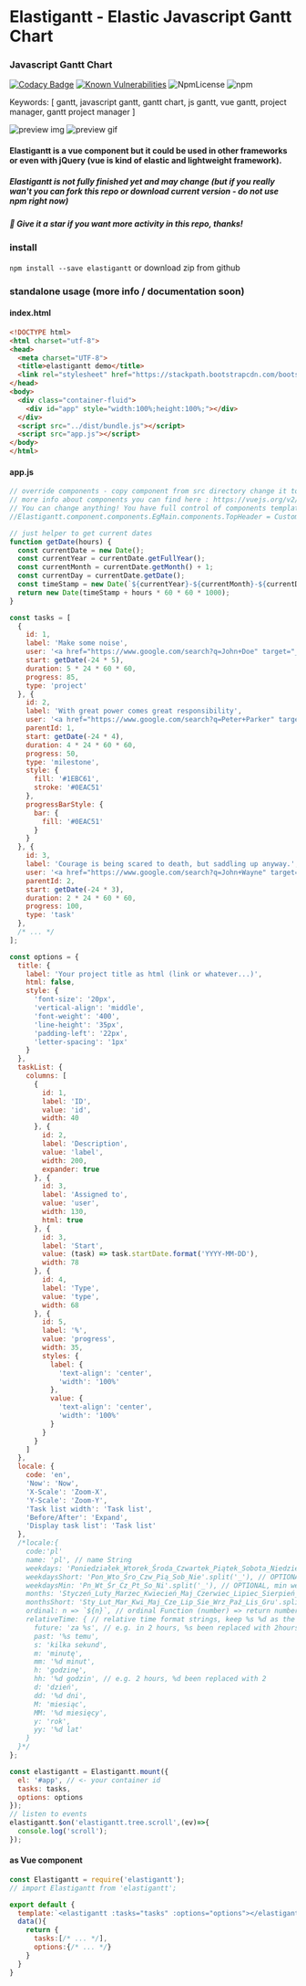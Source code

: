 # Elastigantt - Elastic Javascript Gantt Chart


### Javascript Gantt Chart

[![Codacy Badge](https://api.codacy.com/project/badge/Grade/de39273bf6c84e81a4da175907122d5a)](https://www.codacy.com/app/neuronetio/elastigantt?utm_source=github.com&amp;utm_medium=referral&amp;utm_content=neuronetio/elastigantt&amp;utm_campaign=Badge_Grade)
[![Known Vulnerabilities](https://snyk.io/test/github/neuronetio/elastigantt/badge.svg)](https://snyk.io/test/github/{username}/{repo})
![NpmLicense](https://img.shields.io/npm/l/elastigantt.svg)
![npm](https://img.shields.io/npm/dm/elastigantt.svg)

Keywords: [ gantt, javascript gantt, gantt chart, js gantt, vue gantt, project manager, gantt project manager ]

![preview img](https://github.com/neuronetio/elastigantt/raw/master/elastigantt.jpg)
![preview gif](https://github.com/neuronetio/elastigantt/raw/master/elastigantt.gif)


#### Elastigantt is a vue component but it could be used in other frameworks or even with jQuery (vue is kind of elastic and lightweight framework).

##### Elastigantt is not fully finished yet and may change (but if you really wan't you can fork this repo or download current version - do not use npm right now)

##### :star2: Give it a star if you want more activity in this repo, thanks!

### install
`npm install --save elastigantt` or download zip from github

### standalone usage (more info / documentation soon)

#### index.html
```html
<!DOCTYPE html>
<html charset="utf-8">
<head>
  <meta charset="UTF-8">
  <title>elastigantt demo</title>
  <link rel="stylesheet" href="https://stackpath.bootstrapcdn.com/bootstrap/4.1.1/css/bootstrap.min.css" integrity="sha384-WskhaSGFgHYWDcbwN70/dfYBj47jz9qbsMId/iRN3ewGhXQFZCSftd1LZCfmhktB" crossorigin="anonymous">
</head>
<body>
  <div class="container-fluid">
    <div id="app" style="width:100%;height:100%;"></div>
  </div>
  <script src="../dist/bundle.js"></script>
  <script src="app.js"></script>
</body>
</html>
```
#### app.js
```javascript
// override components - copy component from src directory change it to object or compile *.vue to *.js
// more info about components you can find here : https://vuejs.org/v2/guide/index.html
// You can change anything! You have full control of components templates, events, data ... and so on!
//Elastigantt.component.components.EgMain.components.TopHeader = CustomHeader;

// just helper to get current dates
function getDate(hours) {
  const currentDate = new Date();
  const currentYear = currentDate.getFullYear();
  const currentMonth = currentDate.getMonth() + 1;
  const currentDay = currentDate.getDate();
  const timeStamp = new Date(`${currentYear}-${currentMonth}-${currentDay} 00:00:00`).getTime();
  return new Date(timeStamp + hours * 60 * 60 * 1000);
}

const tasks = [
  {
    id: 1,
    label: 'Make some noise',
    user: '<a href="https://www.google.com/search?q=John+Doe" target="_blank" style="color:#0077c0;">John Doe</a>',
    start: getDate(-24 * 5),
    duration: 5 * 24 * 60 * 60,
    progress: 85,
    type: 'project'
  }, {
    id: 2,
    label: 'With great power comes great responsibility',
    user: '<a href="https://www.google.com/search?q=Peter+Parker" target="_blank" style="color:#0077c0;">Peter Parker</a>',
    parentId: 1,
    start: getDate(-24 * 4),
    duration: 4 * 24 * 60 * 60,
    progress: 50,
    type: 'milestone',
    style: {
      fill: '#1EBC61',
      stroke: '#0EAC51'
    },
    progressBarStyle: {
      bar: {
        fill: '#0EAC51'
      }
    }
  }, {
    id: 3,
    label: 'Courage is being scared to death, but saddling up anyway.',
    user: '<a href="https://www.google.com/search?q=John+Wayne" target="_blank" style="color:#0077c0;">John Wayne</a>',
    parentId: 2,
    start: getDate(-24 * 3),
    duration: 2 * 24 * 60 * 60,
    progress: 100,
    type: 'task'
  },
  /* ... */
];

const options = {
  title: {
    label: 'Your project title as html (link or whatever...)',
    html: false,
    style: {
      'font-size': '20px',
      'vertical-align': 'middle',
      'font-weight': '400',
      'line-height': '35px',
      'padding-left': '22px',
      'letter-spacing': '1px'
    }
  },
  taskList: {
    columns: [
      {
        id: 1,
        label: 'ID',
        value: 'id',
        width: 40
      }, {
        id: 2,
        label: 'Description',
        value: 'label',
        width: 200,
        expander: true
      }, {
        id: 3,
        label: 'Assigned to',
        value: 'user',
        width: 130,
        html: true
      }, {
        id: 3,
        label: 'Start',
        value: (task) => task.startDate.format('YYYY-MM-DD'),
        width: 78
      }, {
        id: 4,
        label: 'Type',
        value: 'type',
        width: 68
      }, {
        id: 5,
        label: '%',
        value: 'progress',
        width: 35,
        styles: {
          label: {
            'text-align': 'center',
            'width': '100%'
          },
          value: {
            'text-align': 'center',
            'width': '100%'
          }
        }
      }
    ]
  },
  locale: {
    code: 'en',
    'Now': 'Now',
    'X-Scale': 'Zoom-X',
    'Y-Scale': 'Zoom-Y',
    'Task list width': 'Task list',
    'Before/After': 'Expand',
    'Display task list': 'Task list'
  },
  /*locale:{
    code:'pl'
    name: 'pl', // name String
    weekdays: 'Poniedziałek_Wtorek_Środa_Czwartek_Piątek_Sobota_Niedziela'.split('_'), // weekdays Array
    weekdaysShort: 'Pon_Wto_Śro_Czw_Pią_Sob_Nie'.split('_'), // OPTIONAL, short weekdays Array, use first three letters if not provided
    weekdaysMin: 'Pn_Wt_Śr_Cz_Pt_So_Ni'.split('_'), // OPTIONAL, min weekdays Array, use first two letters if not provided
    months: 'Styczeń_Luty_Marzec_Kwiecień_Maj_Czerwiec_Lipiec_Sierpień_Wrzesień_Październik_Listopad_Grudzień'.split('_'), // months Array
    monthsShort: 'Sty_Lut_Mar_Kwi_Maj_Cze_Lip_Sie_Wrz_Paź_Lis_Gru'.split('_'), // OPTIONAL, short months Array, use first three letters if not provided
    ordinal: n => `${n}`, // ordinal Function (number) => return number + output
    relativeTime: { // relative time format strings, keep %s %d as the same
      future: 'za %s', // e.g. in 2 hours, %s been replaced with 2hours
      past: '%s temu',
      s: 'kilka sekund',
      m: 'minutę',
      mm: '%d minut',
      h: 'godzinę',
      hh: '%d godzin', // e.g. 2 hours, %d been replaced with 2
      d: 'dzień',
      dd: '%d dni',
      M: 'miesiąc',
      MM: '%d miesięcy',
      y: 'rok',
      yy: '%d lat'
    }
  }*/
};

const elastigantt = Elastigantt.mount({
  el: '#app', // <- your container id
  tasks: tasks,
  options: options
});
// listen to events
elastigantt.$on('elastigantt.tree.scroll',(ev)=>{
  console.log('scroll');
});
```

#### as Vue component
```javascript
const Elastigantt = require('elastigantt');
// import Elastigantt from 'elastigantt';

export default {
  template:`<elastigantt :tasks="tasks" :options="options"></elastigantt>`,
  data(){
    return {
      tasks:[/* ... */],
      options:{/* ... */}
    }
  }
}
```
